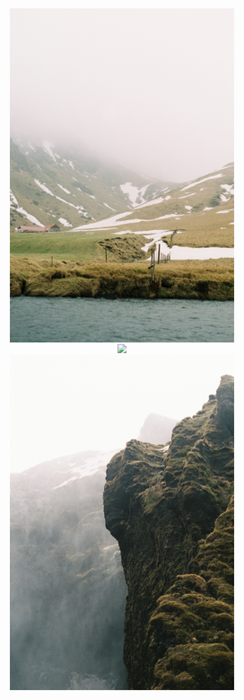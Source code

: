



<center>
<a><img src="https://raw.githubusercontent.com/aymenhafeez/aymenhafeez.github.io/master/images/iceland/iceland_1.png" width="400"></a>
</center>

<center>
<a><img src="https://raw.githubusercontent.com/aymenhafeez/aymenhafeez.github.io/master/images/iceland/iceland_2.png" width="400"></a>
</center>

<center>
<a><img src="https://raw.githubusercontent.com/aymenhafeez/aymenhafeez.github.io/master/images/iceland/iceland_3.png" width="400"></a>
</center>
